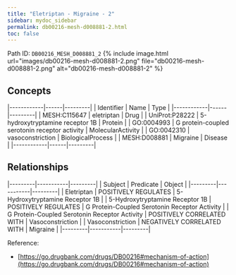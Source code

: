 ```yaml
---
title: "Eletriptan - Migraine - 2"
sidebar: mydoc_sidebar
permalink: db00216-mesh-d008881-2.html
toc: false 
---
```



Path ID: `DB00216_MESH_D008881_2`
{% include image.html url="images/db00216-mesh-d008881-2.png" file="db00216-mesh-d008881-2.png" alt="db00216-mesh-d008881-2" %}

## Concepts

|------------|------|---------|
| Identifier | Name | Type    |
|------------|------|---------|
| MESH:C115647 | eletriptan | Drug |
| UniProt:P28222 | 5-hydroxytryptamine receptor 1B | Protein |
| GO:0004993 | G protein-coupled serotonin receptor activity | MolecularActivity |
| GO:0042310 | vasoconstriction | BiologicalProcess |
| MESH:D008881 | Migraine | Disease |
|------------|------|---------|

## Relationships

|---------|-----------|---------|
| Subject | Predicate | Object  |
|---------|-----------|---------|
| Eletriptan | POSITIVELY REGULATES | 5-Hydroxytryptamine Receptor 1B |
| 5-Hydroxytryptamine Receptor 1B | POSITIVELY REGULATES | G Protein-Coupled Serotonin Receptor Activity |
| G Protein-Coupled Serotonin Receptor Activity | POSITIVELY CORRELATED WITH | Vasoconstriction |
| Vasoconstriction | NEGATIVELY CORRELATED WITH | Migraine |
|---------|-----------|---------|

Reference: 
  - [https://go.drugbank.com/drugs/DB00216#mechanism-of-action](https://go.drugbank.com/drugs/DB00216#mechanism-of-action)
